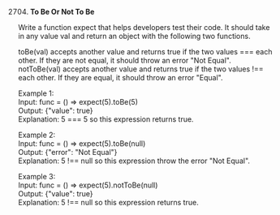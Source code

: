2704. **To Be Or Not To Be**

Write a function expect that helps developers test their code. It should take in any value val and return an object with the following two functions.<br>

toBe(val) accepts another value and returns true if the two values === each other. If they are not equal, it should throw an error "Not Equal".<br>
notToBe(val) accepts another value and returns true if the two values !== each other. If they are equal, it should throw an error "Equal".<br>
 

Example 1:<br>
Input: func = () => expect(5).toBe(5)<br>
Output: {"value": true}<br>
Explanation: 5 === 5 so this expression returns true.<br>

Example 2:<br>
Input: func = () => expect(5).toBe(null)<br>
Output: {"error": "Not Equal"}<br>
Explanation: 5 !== null so this expression throw the error "Not Equal".<br>

Example 3:<br>
Input: func = () => expect(5).notToBe(null)<br>
Output: {"value": true}<br>
Explanation: 5 !== null so this expression returns true.<br>
